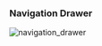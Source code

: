 ### Navigation Drawer

![navigation_drawer](https://user-images.githubusercontent.com/27923352/177180291-41a11361-1aef-455f-83f0-b36dd0b065fc.gif)
